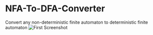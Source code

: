 # NFA-To-DFA-Converter
Convert any non-deterministic finite automaton to deterministic finite automaton
![First Screenshot](http://url/to/img.png)
